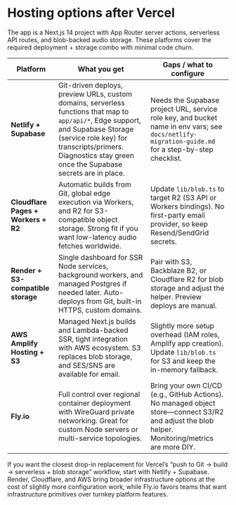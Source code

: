 # Hosting options after Vercel

The app is a Next.js 14 project with App Router server actions, serverless API routes, and blob-backed audio storage. These platforms cover the required deployment + storage combo with minimal code churn.

| Platform | What you get | Gaps / what to configure |
| --- | --- | --- |
| **Netlify + Supabase** | Git-driven deploys, preview URLs, custom domains, serverless functions that map to `app/api/*`, Edge support, and Supabase Storage (service role key) for transcripts/primers. Diagnostics stay green once the Supabase secrets are in place. | Needs the Supabase project URL, service role key, and bucket name in env vars; see `docs/netlify-migration-guide.md` for a step-by-step checklist. |
| **Cloudflare Pages + Workers + R2** | Automatic builds from Git, global edge execution via Workers, and R2 for S3-compatible object storage. Strong fit if you want low-latency audio fetches worldwide. | Update `lib/blob.ts` to target R2 (S3 API or Workers bindings). No first-party email provider, so keep Resend/SendGrid secrets. |
| **Render + S3-compatible storage** | Single dashboard for SSR Node services, background workers, and managed Postgres if needed later. Auto-deploys from Git, built-in HTTPS, custom domains. | Pair with S3, Backblaze B2, or Cloudflare R2 for blob storage and adjust the helper. Preview deploys are manual. |
| **AWS Amplify Hosting + S3** | Managed Next.js builds and Lambda-backed SSR, tight integration with AWS ecosystem. S3 replaces blob storage, and SES/SNS are available for email. | Slightly more setup overhead (IAM roles, Amplify app creation). Update `lib/blob.ts` for S3 and keep the in-memory fallback. |
| **Fly.io** | Full control over regional container deployment with WireGuard private networking. Great for custom Node servers or multi-service topologies. | Bring your own CI/CD (e.g., GitHub Actions). No managed object store—connect S3/R2 and adjust the blob helper. Monitoring/metrics are more DIY. |

If you want the closest drop-in replacement for Vercel’s “push to Git → build → serverless + blob storage” workflow, start with Netlify + Supabase. Render, Cloudflare, and AWS bring broader infrastructure options at the cost of slightly more configuration work, while Fly.io favors teams that want infrastructure primitives over turnkey platform features.
